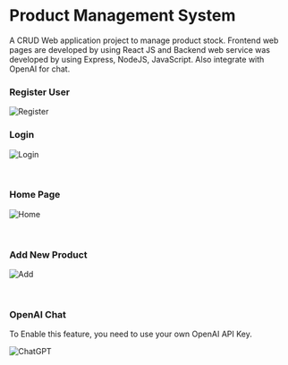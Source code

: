 <h1>Product Management System</h1>

A CRUD Web application project to manage product stock. Frontend web pages are developed by using React JS and Backend web service was developed by using Express, NodeJS, JavaScript. Also integrate with OpenAI for chat.

<h3>Register User</h3>

![Register](screens/Screenshot%202024-04-28%20at%2010.25.11 AM.png)
<br/>
<h3>Login</h3>

![Login](screens/Screenshot%202024-04-28%20at%2010.24.25 AM.png)

<br/>
<h3>Home Page</h3>

![Home](screens/Screenshot%202024-04-28%20at%2010.27.30 AM.png)

<br/>
<h3>Add New Product</h3>

![Add](screens/Screenshot%202024-04-28%20at%2010.25.54 AM.png)

<br/>
<h3>OpenAI Chat</h3>
To Enable this feature, you need to use your own OpenAI API Key.

![ChatGPT](screens/Screenshot%202024-04-28%20at%2010.28.45 AM.png)